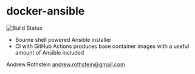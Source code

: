 docker-ansible
==============
![Build Status](https://github.com/andrewrothstein/docker-ansible/actions/workflows/build.yml/badge.svg)

* Bourne shell powered Ansible installer
* CI with GitHub Actions produces base container images with a useful amount of Ansible included

Andrew Rothstein <andrew.rothstein@gmail.com>
